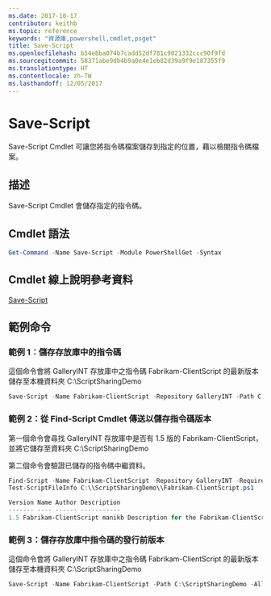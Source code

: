 ```yaml
---
ms.date: 2017-10-17
contributor: keithb
ms.topic: reference
keywords: "資源庫,powershell,cmdlet,psget"
title: Save-Script
ms.openlocfilehash: b54e8ba074b7cadd52df781c9021332ccc90f9fd
ms.sourcegitcommit: 58371abe9db4b9a0e4e1eb82d39a9f9e187355f9
ms.translationtype: HT
ms.contentlocale: zh-TW
ms.lasthandoff: 12/05/2017
---
```

# <a name="save-script"></a>Save-Script

Save-Script Cmdlet 可讓您將指令碼檔案儲存到指定的位置，藉以檢閱指令碼檔案。

## <a name="description"></a>描述

Save-Script Cmdlet 會儲存指定的指令碼。

## <a name="cmdlet-syntax"></a>Cmdlet 語法

```powershell
Get-Command -Name Save-Script -Module PowerShellGet -Syntax
```
## <a name="cmdlet-online-help-reference"></a>Cmdlet 線上說明參考資料

[Save-Script](http://go.microsoft.com/fwlink/?LinkId=619786)

## <a name="example-commands"></a>範例命令

### <a name="example-1-save-a-script-from-a-repository"></a>範例 1︰儲存存放庫中的指令碼
這個命令會將 GalleryINT 存放庫中之指令碼 Fabrikam-ClientScript 的最新版本儲存至本機資料夾 C:\ScriptSharingDemo

```powershell
Save-Script -Name Fabrikam-ClientScript -Repository GalleryINT -Path C:\ScriptSharingDemo
```

### <a name="example-2-save-a-version-of-a-script-by-piping-from-the-find-script-cmdlet"></a>範例 2：從 Find-Script Cmdlet 傳送以儲存指令碼版本

第一個命令會尋找 GalleryINT 存放庫中是否有 1.5 版的 Fabrikam-ClientScript，並將它儲存至資料夾 C:\ScriptSharingDemo

第二個命令會驗證已儲存的指令碼中繼資料。

```powershell
Find-Script -Name Fabrikam-ClientScript -Repository GalleryINT -RequiredVersion 1.5 | Save-Script -Path C:\\ScriptSharingDemo
Test-ScriptFileInfo C:\\ScriptSharingDemo\\Fabrikam-ClientScript.ps1

Version Name Author Description
------- ---- ------ -----------
1.5 Fabrikam-ClientScript manikb Description for the Fabrikam-ClientScript script
```

### <a name="example-3-save-a-prerelease-version-of-a-script-from-a-repository"></a>範例 3：儲存存放庫中指令碼的發行前版本
這個命令會將 GalleryINT 存放庫中之指令碼 Fabrikam-ClientScript 的最新版本儲存至本機資料夾 C:\ScriptSharingDemo

```powershell
Save-Script -Name Fabrikam-ClientScript -Path C:\ScriptSharingDemo -AllowPrerelease
```


